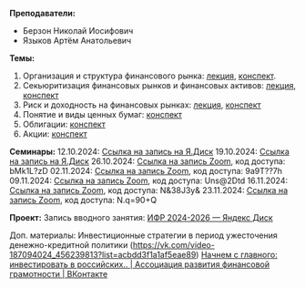 **Преподаватели:**
- Берзон Николай Иосифович
- Языков Артём Анатольевич

**Темы:**
1. Организация и структура финансового рынка: [лекция](https://disk.yandex.ru/d/9YIM6cLXMdkCJA/%D0%A4%D0%B8%D0%BD%D0%B0%D0%BD%D1%81%D0%BE%D0%B2%D1%8B%D0%B5%20%D1%80%D1%8B%D0%BD%D0%BA%D0%B8%20%D0%B8%20%D0%B8%D0%BD%D1%81%D1%82%D0%B8%D1%82%D1%83%D1%82%D1%8B/%D0%A2%D0%95%D0%9C%D0%90%201.%20%20%D0%9E%D1%80%D0%B3%D0%B0%D0%BD%D0%B8%D0%B7%D0%B0%D1%86%D0%B8%D1%8F%20%D0%B8%20%D1%81%D1%82%D1%80%D1%83%D0%BA%D1%82%D1%83%D1%80%D0%B0%20%D1%84%D0%B8%D0%BD%D0%B0%D0%BD%D1%81%D0%BE%D0%B2%D0%BE%D0%B3%D0%BE%20%D1%80%D1%8B%D0%BD%D0%BA%D0%B0/%D0%9B%D0%B5%D0%BA%D1%86%D0%B8%D1%8F), [конспект](1.%20Организация%20и%20структура%20финансового%20рынка.md).
2. Секьюритизация финансовых рынков и финансовых активов: [лекция](https://disk.yandex.ru/d/9YIM6cLXMdkCJA/%D0%A4%D0%B8%D0%BD%D0%B0%D0%BD%D1%81%D0%BE%D0%B2%D1%8B%D0%B5%20%D1%80%D1%8B%D0%BD%D0%BA%D0%B8%20%D0%B8%20%D0%B8%D0%BD%D1%81%D1%82%D0%B8%D1%82%D1%83%D1%82%D1%8B/%D0%A2%D0%95%D0%9C%D0%90%202.%20%D0%A1%D0%B5%D0%BA%D1%8C%D1%8E%D1%80%D0%B8%D1%82%D0%B8%D0%B7%D0%B0%D1%86%D0%B8%D1%8F%20%D1%84%D0%B8%D0%BD%D0%B0%D0%BD%D1%81%D0%BE%D0%B2%D1%8B%D1%85%20%D1%80%D1%8B%D0%BD%D0%BA%D0%BE%D0%B2%20%D0%B8%20%D1%84%D0%B8%D0%BD%D0%B0%D0%BD%D1%81%D0%BE%D0%B2%D1%8B%D1%85%20%D0%B0%D0%BA%D1%82%D0%B8%D0%B2%D0%BE%D0%B2/%D0%9B%D0%B5%D0%BA%D1%86%D0%B8%D1%8F), [конспект](2.%20Секьюритизация%20финансовых%20рынков%20и%20финансовых%20активов.md)
3. Риск и доходность на финансовых рынках: [лекция](https://disk.yandex.ru/d/9YIM6cLXMdkCJA/%D0%A4%D0%B8%D0%BD%D0%B0%D0%BD%D1%81%D0%BE%D0%B2%D1%8B%D0%B5%20%D1%80%D1%8B%D0%BD%D0%BA%D0%B8%20%D0%B8%20%D0%B8%D0%BD%D1%81%D1%82%D0%B8%D1%82%D1%83%D1%82%D1%8B/%D0%A2%D0%95%D0%9C%D0%90%203.%20%20%20%20%20%D0%A0%D0%B8%D1%81%D0%BA%20%D0%B8%20%D0%B4%D0%BE%D1%85%D0%BE%D0%B4%D0%BD%D0%BE%D1%81%D1%82%D1%8C%20%D0%BD%D0%B0%20%D1%84%D0%B8%D0%BD%D0%B0%D0%BD%D1%81%D0%BE%D0%B2%D1%8B%D1%85%20%D1%80%D1%8B%D0%BD%D0%BA%D0%B0%D1%85), [конспект](3.%20Риск%20и%20доходность%20на%20финансовых%20рынках.md)
4. Понятие и виды ценных бумаг:  [конспект](4.%20Понятие%20и%20виды%20ценных%20бумаг)
5. Облигации: [конспект](5.%20Облигации)
6. Акции: [конспект](6.%20Акции)

**Семинары:**
12.10.2024: [Ссылка на запись на Я.Диск](https://disk.yandex.ru/d/9YIM6cLXMdkCJA/%D0%A4%D0%B8%D0%BD%D0%B0%D0%BD%D1%81%D0%BE%D0%B2%D1%8B%D0%B5%20%D1%80%D1%8B%D0%BD%D0%BA%D0%B8%20%D0%B8%20%D0%B8%D0%BD%D1%81%D1%82%D0%B8%D1%82%D1%83%D1%82%D1%8B/%D0%A1%D0%B5%D0%BC%D0%B8%D0%BD%D0%B0%D1%80%D1%8B/%D0%A1%D0%B5%D0%BC%D0%B8%D0%BD%D0%B0%D1%80%2012.10.2024)
19.10.2024: [Ссылка на запись на Я.Диск](https://disk.yandex.ru/d/9YIM6cLXMdkCJA/%D0%A4%D0%B8%D0%BD%D0%B0%D0%BD%D1%81%D0%BE%D0%B2%D1%8B%D0%B5%20%D1%80%D1%8B%D0%BD%D0%BA%D0%B8%20%D0%B8%20%D0%B8%D0%BD%D1%81%D1%82%D0%B8%D1%82%D1%83%D1%82%D1%8B/%D0%A1%D0%B5%D0%BC%D0%B8%D0%BD%D0%B0%D1%80%D1%8B/%D0%A1%D0%B5%D0%BC%D0%B8%D0%BD%D0%B0%D1%80%2019.10.2024)
26.10.2024: [Ссылка на запись Zoom](https://zoom.us/rec/share/sCFvo0BUVPAwIhRywaWrcNffeF1Uo-Cb4yT_CIz67yTPfZ2iMI_mleICO4K6qr5b.Xwv4lmE9gvIhbyRi), код доступа: bMk1L?zD
02.11.2024: [Ссылка на запись Zoom](https://zoom.us/rec/share/z-erhIT2bnP-rH0e7pt8zspojPhJbVb10pWAIGpyj0baDemjvxqdB9uIfN2VAM2E.1aNynvwDtcPG8ZGQ), код доступа: 9a9T??7h
09.11.2024: [Ссылка на запись Zoom](https://zoom.us/rec/share/rNrDmpmJvXyecc-gRK2nWykhPD4MgKgeSsA4B72Yhc4PHziD9HqKuQA4F_Kk-CGz.Iu83qlddLZPFCi27), код доступа: Uns@2Dtd
16.11.2024: [Ссылка на запись Zoom](https://zoom.us/rec/share/K94QqhsEGMJbRarFZRg7FLB2a3ORczDStIy9YE80VeDuOh1ubhUzHIlIBG1xPqfr.LCg6lfaS5OydxrgK), код доступа: N&38J3y&
23.11.2024: [Ссылка на запись Zoom](https://zoom.us/rec/share/xHOFZxbv7-0mfNMBouCPQv6dFmBZDrNSl5mh2nOa4nBnYfG2jbl6L8JoNyZuKhCz.2JZi5SLqV5wEB0w-), код доступа: N.q=90+Q

**Проект:**
Запись вводного занятия: [ИФР 2024-2026 — Яндекс Диск](https://disk.yandex.ru/d/9YIM6cLXMdkCJA/%D0%A4%D0%B8%D0%BD%D0%B0%D0%BD%D1%81%D0%BE%D0%B2%D1%8B%D0%B5%20%D1%80%D1%8B%D0%BD%D0%BA%D0%B8%20%D0%B8%20%D0%B8%D0%BD%D1%81%D1%82%D0%B8%D1%82%D1%83%D1%82%D1%8B/%D0%9F%D1%80%D0%BE%D0%B5%D0%BA%D1%82)

Доп. материалы:
Инвестиционные стратегии в период ужесточения денежно-кредитной политики
(https://vk.com/video-187094024_456239813?list=acbdd3f1a1af5eae89)
[Начнем с главного: инвестировать в российских.. | Ассоциация развития финансовой грамотности | ВКонтакте](https://vk.com/wall-187094024_3771)
